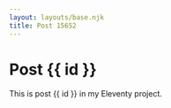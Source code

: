 ```yaml
---
layout: layouts/base.njk
title: Post 15652
---
```


# Post {{ id }}

This is post {{ id }} in my Eleventy project.

